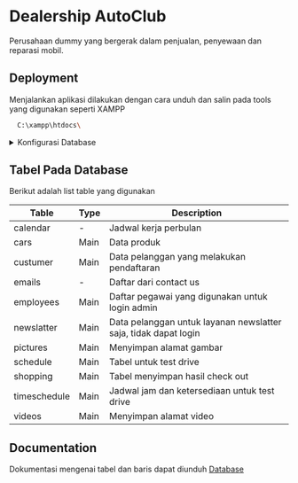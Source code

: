 
# Dealership AutoClub

Perusahaan dummy yang bergerak dalam penjualan, penyewaan dan reparasi mobil.


## Deployment

Menjalankan aplikasi dilakukan dengan cara unduh dan salin pada tools yang digunakan seperti XAMPP

```bash
  C:\xampp\htdocs\
```

<details>

<summary>Konfigurasi Database</summary>

### Setup Database
Pastikan XAMPP dapat digunakan dengan sempurna, selanjutnya
1. Jalankan modul Apache dan MySQL
2. Tekan admin pada modul MySQL
3. Buat database dan tentukan namanya (ex. id20382767_autoclub)
4. Pilih import

### Edit File
Konfigurasi pada file connection.php, perbaharui nama database

```bash
    $hostName = "localhost";
    $userName = "root";
    $password = "";
    $databaseName = "id20382767_autoclub";
```
</details>


## Tabel Pada Database

Berikut adalah list table yang digunakan

| Table |Type| Description |
| --- | --- |--- |
| calendar | - | Jadwal kerja perbulan |
| cars | Main | Data produk |
| custumer | Main | Data pelanggan yang melakukan pendaftaran|
| emails | - | Daftar dari contact us |
| employees | Main | Daftar pegawai yang digunakan untuk login admin |
| newslatter | Main | Data pelanggan untuk layanan newslatter saja, tidak dapat login |
| pictures | Main | Menyimpan alamat gambar |
| schedule | Main | Tabel untuk test drive |
| shopping | Main | Tabel menyimpan hasil check out |
| timeschedule | Main | Jadwal jam dan ketersediaan untuk test drive |
| videos | Main | Menyimpan alamat video |

## Documentation
Dokumentasi mengenai tabel dan baris dapat diunduh
[Database](https://drive.google.com/file/d/1bWC1ZMzdLFT4nXKetflwS3GBHDGeDes0/view?usp=sharing)

